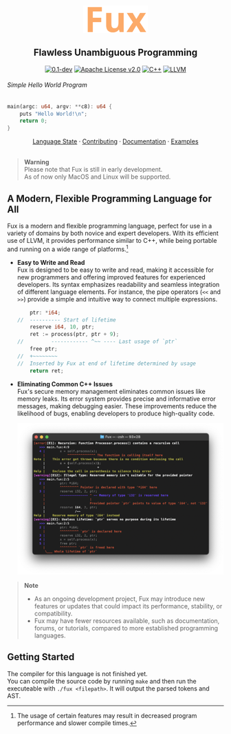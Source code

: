 <!--    colors 

"orange":   #fcaa68 (sandy brown)
"red":      #ec243c (imperial red)
"grey":     #595959 (davys grey)
"white":    #e0f2e9 (honeydew)
"purple":   #a390e4 (lavender floral)

-->

<div align="center">
<img width="150" src="./assets/logo/fux-material-icon-435.svg" />

## Flawless Unambiguous Programming

[![0.1-dev](https://img.shields.io/badge/0.1--dev-fcaa68?colorA=151515&style=for-the-badge)](./docs/state.md)
[![Apache License v2.0](https://img.shields.io/badge/Apache_License_v2.0-fcaa68?colorA=151515&style=for-the-badge)](./LICENSE)
[![C++][cpp-badge]](./docs/state.md)
[![LLVM][llvm-badge]](./docs/state.md)

</div>
 
###### Simple Hello World Program

```rust
main(argc: u64, argv: **c8): u64 {
    puts "Hello World!\n";
    return 0;
}
```

<div align="center">
<a href="./docs/state.md">Language State</a> ·
<a href="./docs/CONTRIBUTING.md">Contributing</a> ·
<a href="./docs/README.md">Documentation</a> ·
<a href="./docs/examples.md">Examples</a>
</div>
<br>

> __Warning__ \
> Please note that Fux is still in early development. \
> As of now only MacOS and Linux will be supported.

## A Modern, Flexible Programming Language for All

Fux is a modern and flexible programming language, perfect for use in a variety of domains by both novice and expert developers. With its efficient use of LLVM, it provides performance similar to C++, while being portable and running on a wide range of platforms.[^1]

- **Easy to Write and Read** \
    Fux is designed to be easy to write and read, making it accessible for new programmers and offering improved features for experienced developers. Its syntax emphasizes readability and seamless integration of different language elements. For instance, the pipe operators (`<<` and `>>`) provide a simple and intuitive way to connect multiple expressions.

    ```rs
        ptr: *i64;
    //  ---------- Start of lifetime
        reserve i64, 10, ptr;
        ret := process(ptr, ptr + 9);
    //         ------------ ^~~ ---- Last usage of `ptr`
        free ptr;
    //  +~~~~~~~~ 
    //  Inserted by Fux at end of lifetime determined by usage
        return ret;
    ```

- **Eliminating Common C++ Issues** \
    Fux's secure memory management eliminates common issues like memory leaks. Its error system provides precise and informative error messages, making debugging easier. These improvements reduce the likelihood of bugs, enabling developers to produce high-quality code.

   [![error demo](assets/errors/error-demo.png)](docs/errors.md)

> __Note__
> - As an ongoing development project, Fux may introduce new features or updates that could impact its performance, stability, or compatibility.
> - Fux may have fewer resources available, such as documentation, forums, or tutorials, compared to more established programming languages.

[^1]: The usage of certain features may result in decreased program performance and slower compile times.

## Getting Started

The compiler for this language is not finished yet. \
You can compile the source code by running `make` and then run the executeable with `./fux <filepath>`. It will output the parsed tokens and AST.

[llvm-badge]: https://img.shields.io/badge/LLVM-4c1717?logo=llvm&logoColor=white&style=for-the-badge
[cpp-badge]: https://img.shields.io/badge/C++-1a3b63?logo=cplusplus&logoColor=white&style=for-the-badge